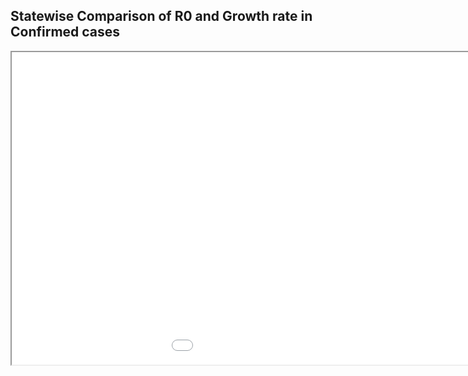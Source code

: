 ## Statewise Comparison of R0 and Growth rate in Confirmed cases

<iframe src="output.html" width="1200" height="500"></iframe>
